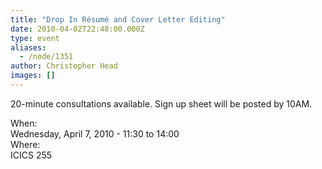 ```yaml
---
title: "Drop In Résumé and Cover Letter Editing"
date: 2010-04-02T22:48:00.000Z
type: event
aliases:
  - /node/1351
author: Christopher Head
images: []
---
```


<div class="field field-name-body field-type-text-with-summary field-label-hidden"><div class="field-items"><div class="field-item even"><p>20-minute consultations available. Sign up sheet will be posted by 10AM.</p>
</div></div></div><div class="field field-name-field-dates field-type-datetime field-label-above"><div class="field-label">When:&#xA0;</div><div class="field-items"><div class="field-item even"><span class="date-display-single">Wednesday, April 7, 2010 - <span class="date-display-range"><span class="date-display-start">11:30</span> to <span class="date-display-end">14:00</span></span></span></div></div></div><div class="field field-name-field-location field-type-text field-label-above"><div class="field-label">Where:&#xA0;</div><div class="field-items"><div class="field-item even">ICICS 255</div></div></div>    <footer>
          </footer>